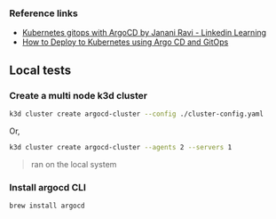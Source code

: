 ### Reference links

- [Kubernetes gitops with ArgoCD by Janani Ravi - Linkedin Learning](https://www.linkedin.com/learning/kubernetes-gitops-with-argocd)
- [How to Deploy to Kubernetes using Argo CD and GitOps](https://www.digitalocean.com/community/tutorials/how-to-deploy-to-kubernetes-using-argo-cd-and-gitops)

## Local tests

### Create a multi node k3d cluster

```bash
k3d cluster create argocd-cluster --config ./cluster-config.yaml
```
Or,
```bash
k3d cluster create argocd-cluster --agents 2 --servers 1
```
> ran on the local system

### Install argocd CLI

```bash
brew install argocd
```
